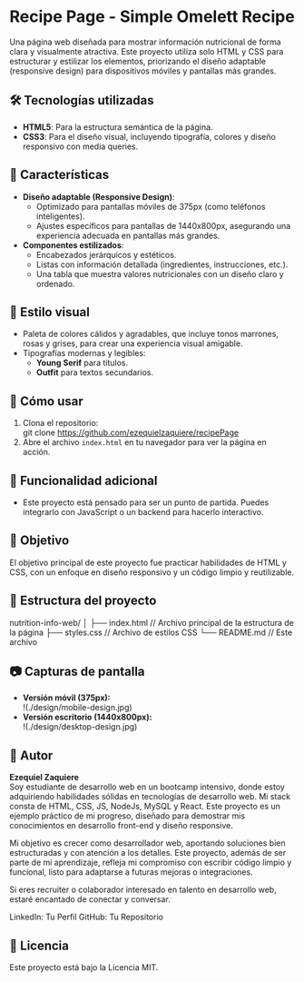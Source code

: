 # Recipe Page - Simple Omelett Recipe

Una página web diseñada para mostrar información nutricional de forma clara y visualmente atractiva. Este proyecto utiliza solo HTML y CSS para estructurar y estilizar los elementos, priorizando el diseño adaptable (responsive design) para dispositivos móviles y pantallas más grandes.

## 🛠️ Tecnologías utilizadas

-   **HTML5**: Para la estructura semántica de la página.
-   **CSS3**: Para el diseño visual, incluyendo tipografía, colores y diseño responsivo con media queries.

## 📱 Características

-   **Diseño adaptable (Responsive Design)**:
    -   Optimizado para pantallas móviles de 375px (como teléfonos inteligentes).
    -   Ajustes específicos para pantallas de 1440x800px, asegurando una experiencia adecuada en pantallas más grandes.
-   **Componentes estilizados**:
    -   Encabezados jerárquicos y estéticos.
    -   Listas con información detallada (ingredientes, instrucciones, etc.).
    -   Una tabla que muestra valores nutricionales con un diseño claro y ordenado.

## 🎨 Estilo visual

-   Paleta de colores cálidos y agradables, que incluye tonos marrones, rosas y grises, para crear una experiencia visual amigable.
-   Tipografías modernas y legibles:
    -   **Young Serif** para títulos.
    -   **Outfit** para textos secundarios.

## 🚀 Cómo usar

1. Clona el repositorio:  
   git clone https://github.com/ezequielzaquiere/recipePage
2. Abre el archivo `index.html` en tu navegador para ver la página en acción.

## 🌟 Funcionalidad adicional

-   Este proyecto está pensado para ser un punto de partida. Puedes integrarlo con JavaScript o un backend para hacerlo interactivo.

## 🎯 Objetivo

El objetivo principal de este proyecto fue practicar habilidades de HTML y CSS, con un enfoque en diseño responsivo y un código limpio y reutilizable.

## 📂 Estructura del proyecto

nutrition-info-web/
│
├── index.html // Archivo principal de la estructura de la página
├── styles.css // Archivo de estilos CSS
└── README.md // Este archivo

## 📷 Capturas de pantalla

-   **Versión móvil (375px):**  
    !(./design/mobile-design.jpg)
-   **Versión escritorio (1440x800px):**  
    !(./design/desktop-design.jpg)

## 👤 Autor

**Ezequiel Zaquiere**  
Soy estudiante de desarrollo web en un bootcamp intensivo, donde estoy adquiriendo habilidades sólidas en tecnologías de desarrollo web. Mi stack consta de HTML, CSS, JS, NodeJs, MySQL y React. Este proyecto es un ejemplo práctico de mi progreso, diseñado para demostrar mis conocimientos en desarrollo front-end y diseño responsive.

Mi objetivo es crecer como desarrollador web, aportando soluciones bien estructuradas y con atención a los detalles. Este proyecto, además de ser parte de mi aprendizaje, refleja mi compromiso con escribir código limpio y funcional, listo para adaptarse a futuras mejoras o integraciones.

Si eres recruiter o colaborador interesado en talento en desarrollo web, estaré encantado de conectar y conversar.

LinkedIn: Tu Perfil
GitHub: Tu Repositorio

## 📝 Licencia

Este proyecto está bajo la Licencia MIT.
